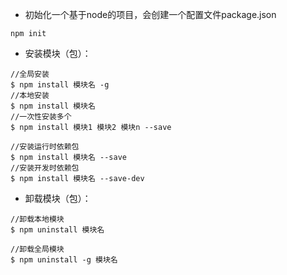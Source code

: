 
* 初始化一个基于node的项目，会创建一个配置文件package.json

`npm init`

* 安装模块（包）：

```
//全局安装
$ npm install 模块名 -g
//本地安装
$ npm install 模块名
//一次性安装多个
$ npm install 模块1 模块2 模块n --save

//安装运行时依赖包
$ npm install 模块名 --save
//安装开发时依赖包
$ npm install 模块名 --save-dev

```

* 卸载模块（包）：
```
//卸载本地模块
$ npm uninstall 模块名

//卸载全局模块
$ npm uninstall -g 模块名

```
